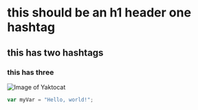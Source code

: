 # this should be an h1 header one hashtag
## this has two hashtags 
### this has three

![Image of Yaktocat](https://octodex.github.com/images/yaktocat.png)


``` javascript
var myVar = "Hello, world!";
```
